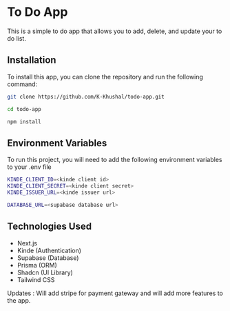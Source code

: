 
# To Do App

This is a simple to do app that allows you to add, delete, and update your to do list.

## Installation

To install this app, you can clone the repository and run the following command:

```bash
git clone https://github.com/K-Khushal/todo-app.git

cd todo-app

npm install
```

## Environment Variables

To run this project, you will need to add the following environment variables to your .env file

```bash
KINDE_CLIENT_ID=<kinde client id>
KINDE_CLIENT_SECRET=<kinde client secret>
KINDE_ISSUER_URL=<kinde issuer url>

DATABASE_URL=<supabase database url>
```

## Technologies Used

- Next.js
- Kinde (Authentication)
- Supabase (Database)
- Prisma (ORM)
- Shadcn (UI Library)
- Tailwind CSS


Updates : Will add stripe for payment gateway and will add more features to the app.

